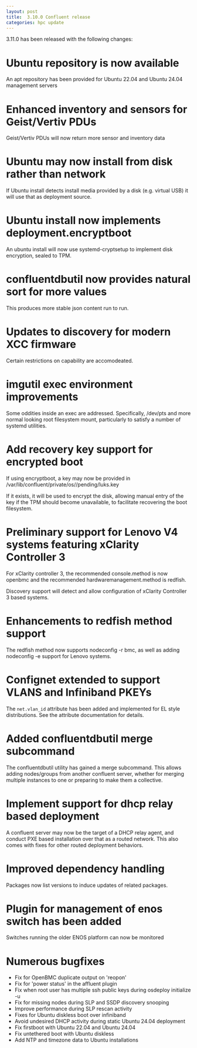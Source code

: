 ```yaml
---
layout: post
title:  3.10.0 Confluent release
categories: hpc update
---
```


3.11.0 has been released with the following changes:

# Ubuntu repository is now available

An apt repository has been provided for Ubuntu 22.04 and Ubuntu 24.04 management servers


# Enhanced inventory and sensors for Geist/Vertiv PDUs

Geist/Vertiv PDUs will now return more sensor and inventory data

# Ubuntu may now install from disk rather than network

If Ubuntu install detects install media provided by a disk (e.g. virtual USB) it will use that as deployment source.

# Ubuntu install now implements deployment.encryptboot

An ubuntu install will now use systemd-cryptsetup to implement disk encryption, sealed to TPM.

# confluentdbutil now provides natural sort for more values

This produces more stable json content run to run.

# Updates to discovery for modern XCC firmware

Certain restrictions on capability are accomodeated.

# imgutil exec environment improvements

Some oddities inside an exec are addressed. Specifically, /dev/pts and more normal looking root filesystem mount, particularly to satisfy a number of systemd utilities.

# Add recovery key support for encrypted boot

If using encryptboot, a key may now be provided in /var/lib/confluent/private/os/<profile>/pending/luks.key

If it exists, it will be used to encrypt the disk, allowing manual entry of the key if the TPM should become unavailable, to facilitate
recovering the boot filesystem.

# Preliminary support for Lenovo V4 systems featuring xClarity Controller 3

For xClarity controller 3, the recommended console.method is now openbmc and the recommended hardwaremanagement.method is redfish.

Discovery support will detect and allow configuration of xClarity Controller 3 based systems.

# Enhancements to redfish method support

The redfish method now supports nodeconfig -r bmc, as well as adding nodeconfig -e support for Lenovo systems.

# Confignet extended to support VLANS and Infiniband PKEYs

The `net.vlan_id` attribute has been added and implemented for EL style distributions.  See the attribute documentation for details.

# Added confluentdbutil merge subcommand

The confluentdbutil utility has gained a merge subcommand.  This allows adding nodes/groups from another confluent server, whether for merging
multiple instances to one or preparing to make them a collective.

# Implement support for dhcp relay based deployment

A confluent server may now be the target of a DHCP relay agent, and conduct PXE based installation over that as a routed network. This
also comes with fixes for other routed deployment behaviors.

# Improved dependency handling

Packages now list versions to induce updates of related packages.

# Plugin for management of enos switch has been added

Switches running the older ENOS platform can now be monitored

# Numerous bugfixes

 - Fix for OpenBMC duplicate output on 'reopon'
 - Fix for 'power status' in the affluent plugin
 - Fix when root user has multiple ssh public keys during osdeploy initialize -u
 - Fix for missing nodes during SLP and SSDP discovery snooping
 - Improve performance during SLP rescan activity
 - Fixes for Ubuntu diskless boot over infiniband
 - Avoid undesired DHCP activity during static Ubuntu 24.04 deployment
 - Fix firstboot with Ubuntu 22.04 and Ubuntu 24.04
 - Fix untethered boot with Ubuntu diskless
 - Add NTP and timezone data to Ubuntu installations
